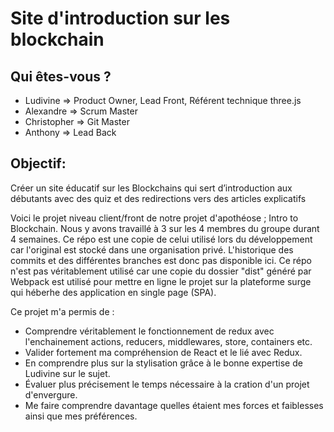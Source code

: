 # Site d'introduction sur les blockchain

## Qui êtes-vous ?
- Ludivine => Product Owner, Lead Front, Référent technique three.js
- Alexandre => Scrum Master
- Christopher => Git Master
- Anthony => Lead Back

## Objectif:
Créer un site éducatif sur les Blockchains qui sert d’introduction aux débutants avec des quiz et des redirections vers des articles explicatifs


Voici le projet niveau client/front de notre projet d'apothéose ; Intro to Blockchain. Nous y avons travaillé à 3 sur les 4 membres du groupe durant 4 semaines. Ce répo est une copie de celui utilisé lors du développement car l'original est stocké dans une organisation privé. L'historique des commits et des différentes branches est donc pas disponible ici. Ce répo n'est pas véritablement utilisé car une copie du dossier "dist" généré par Webpack est utilisé pour mettre en ligne le projet sur la plateforme surge qui héberhe des application en single page (SPA).

Ce projet m'a permis de :
- Comprendre véritablement le fonctionnement de redux avec l'enchainement actions, reducers, middlewares, store, containers etc. 
- Valider fortement ma compréhension de React et le lié avec Redux. 
- En comprendre plus sur la stylisation grâce à le bonne expertise de Ludivine sur le sujet.
- Évaluer plus précisement le temps nécessaire à la cration d'un projet d'envergure.
- Me faire comprendre davantage quelles étaient mes forces et faiblesses ainsi que mes préférences.
